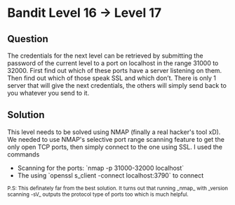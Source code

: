 # Bandit Level 16 -> Level 17


## Question
The credentials for the next level can be retrieved by submitting the password of the current level to a port on localhost in the range 31000 to 32000.
First find out which of these ports have a server listening on them.
Then find out which of those speak SSL and which don’t.
There is only 1 server that will give the next credentials, the others will simply send back to you whatever you send to it.


## Solution
This level needs to be solved using NMAP (finally a real hacker's tool xD).
We needed to use NMAP's selective port range scanning feature to get the only open TCP ports, then simply connect to the one using SSL.
I used the commands <ul>
<li>    Scanning for the ports: `nmap -p 31000-32000 localhost` </li>
<li>    The using `openssl s_client -connect localhost:3790` to connect </li>
</ul>


<small>
P.S: This definately far from the best solution. It turns out that running _nmap_ with _version scanning -sV_ outputs the protocol type of ports too which is much helpful.
</small>
